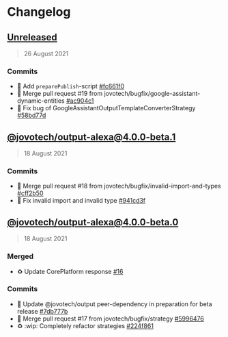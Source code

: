 # Changelog

## [Unreleased](https://github.com/jovotech/jovo-output/compare/@jovotech/output-alexa@4.0.0-beta.1...HEAD)

> 26 August 2021

### Commits 
- :hammer: Add `preparePublish`-script [#fc661f0](https://github.com/jovotech/jovo-output/commit/fc661f036ae0f2c5c67a398b54f0ae0594187de6)
- 🔀 Merge pull request #19 from jovotech/bugfix/google-assistant-dynamic-entities [#ac904c1](https://github.com/jovotech/jovo-output/commit/ac904c15e3905ebe488a119898bbf4637064d729)
- :bug: Fix bug of GoogleAssistantOutputTemplateConverterStrategy [#58bd77d](https://github.com/jovotech/jovo-output/commit/58bd77d18f4c5eef85f9d1359cf5188062b4a991)

## [@jovotech/output-alexa@4.0.0-beta.1](https://github.com/jovotech/jovo-output/compare/@jovotech/output-alexa@4.0.0-beta.0...@jovotech/output-alexa@4.0.0-beta.1)

> 18 August 2021

### Commits 
- 🔀 Merge pull request #18 from jovotech/bugfix/invalid-import-and-types [#cff2b50](https://github.com/jovotech/jovo-output/commit/cff2b50d4c7c6e64a7a0cbbaf9ef7ca23e1b5cd0)
- :bug: Fix invalid import and invalid type [#941cd3f](https://github.com/jovotech/jovo-output/commit/941cd3fe7b2e2aab7976f168018e537c11c071c6)

## [@jovotech/output-alexa@4.0.0-beta.0]()

> 18 August 2021

### Merged
- :recycle: Update CorePlatform response [#16](https://github.com/jovotech/jovo-output/pull/16)

### Commits 
- 📌 Update @jovotech/output peer-dependency in preparation for beta release [#7db777b](https://github.com/jovotech/jovo-output/commit/7db777b30aa09ed8cf9e487384f516aca7b3bca3)
- 🔀 Merge pull request #17 from jovotech/bugfix/strategy [#5996476](https://github.com/jovotech/jovo-output/commit/59964768c018f652a1fb8d2ff136f842a58baea7)
- :recycle: :wip: Completely refactor strategies [#224f861](https://github.com/jovotech/jovo-output/commit/224f861b4bf5e46be1986cb860d5dd64a0829ccc)
